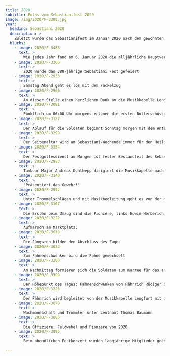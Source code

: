```yaml
---
title: 2020
subtitle: Fotos vom Sebastianifest 2020
image: /img/2020/F-3300.jpg
year:
  heading: Sebastiani 2020
  description: >
    Zuletzt wurde das Sebastianifest im Januar 2020 nach dem gewohnten Ablauf zelebriert
  blurbs:
    - image: 2020/F-3483
      text: >
        Wie jedes Jahr fand am 6. Januar 2020 die alljährliche Hauptversammlung im Pfarrheim Adolf Kolping statt. Es kamen wieder zahlreiche Mitglieder
    - image: 2020/F-3300
      text: >
        2020 wurde das 388-jährige Sebastiani Fest gefeiert
    - image: 2020/F-2933
      text: > 
        Samstag Abend geht es los mit dem Fackelzug
    - image: 2020/F-2966
      text: >
        An dieser Stelle einen herzlichen Dank an die Musikkapelle Lengfurt, die uns seit langen Jahren schon beim Fest unterstützt!
    - image: 2020/F-3081
      text: >
        Pünktlich um 06:00 Uhr morgens ertönen die ersten Böllerschüsse vom Mainufer
    - image: 2020/F-3122
      text: >
        Der Ablauf für die Soldaten beginnt Sonntag morgen mit dem Antreten am Marktplatz – 2020 zum letzten Mal unter Hauptmann Oskar Aschauer
    - image: 2020/F-3299
      text: >
        Der Seitenaltar wird am Sebastiani-Wochende immer für den Heiligen Sebastian besonders geschmückt
    - image: 2020/F-3354
      text: >
        Der Festgottesdienst am Morgen ist fester Bestandteil des Sebastiani-Wochenendes
    - image: 2020/F-2983
      text: >
        Tambour Major Andreas Kohlhepp dirigiert die Musikkapelle nach dem morgendlichen Festgottesdienst
    - image: 2020/F-3140
      text: >
        "Präsentiert das Gewehr!"
    - image: 2020/F-2992
      text: >
        Unter Trommelschlägen und mit Musikbegleitung geht es von der Kirche wieder auf den Marktplatz
    - image: 2020/F-3107
      text: >
        Die Ersten beim Umzug sind die Pioniere, links Edwin Herberich, rechts Markus Hoffart
    - image: 2020/F-3222
      text: >
        Aufmarsch am Marktplatz.
    - image: 2020/F-3010
      text: >
        Die Jüngsten bilden den Abschluss des Zuges
    - image: 2020/F-3023
      text: >
        Zum Fahnenschwenken wird die Fahne gewechselt
    - image: 2020/F-3200
      text: >
        Am Nachmittag formieren sich die Soldaten zum Karree für das anschließende Fahnenschwenken
    - image: 2020/F-3399
      text: >
        Der Höhepunkt des Tages: Fahnenschwenken von Fähnrich Rüdiger Schreck
    - image: 2020/F-3223
      text: >
        Der Fähnrich wird begleitet von der Musikkapelle Lengfurt mit dem Musikstück "Über den Wellen"
    - image: 2020/F-3078
      text: >
        Wachmannschaft und Trommler unter Leutnant Thomas Baumann
    - image: 2020/F-3080
      text: >
        Die Offiziere, Feldwebel und Pioniere von 2020
    - image: 2020/F-3095
      text: >
        Beim abendlichen Festkonzert wurden langjährige Mitglieder geehrt

---
```


